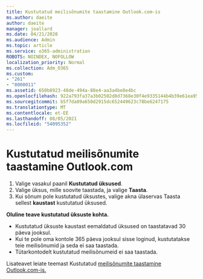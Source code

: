 ```yaml
---
title: Kustutatud meilisõnumite taastamine Outlook.com-is
ms.author: daeite
author: daeite
manager: joallard
ms.date: 04/21/2020
ms.audience: Admin
ms.topic: article
ms.service: o365-administration
ROBOTS: NOINDEX, NOFOLLOW
localization_priority: Normal
ms.collection: Adm_O365
ms.custom:
- "261"
- "8000011"
ms.assetid: 650b8923-48de-494a-88e4-aa3a4be8e4bc
ms.openlocfilehash: 922a793fa37a3b02502d8d7368e30f4e9335144b4b39e61ea956ea708cebf07f
ms.sourcegitcommit: b5f7da89a650d2915dc652449623c78be6247175
ms.translationtype: MT
ms.contentlocale: et-EE
ms.lasthandoff: 08/05/2021
ms.locfileid: "54095352"
---
```

# <a name="recover-deleted-email-outlookcom"></a>Kustutatud meilisõnumite taastamine Outlook.com

1. Valige vasakul paanil **Kustutatud üksused**.
2. Valige üksus, mille soovite taastada, ja valige **Taasta**.
3. Kui sõnum pole kustutatud üksustes, valige akna ülaservas Taasta sellest **kaustast** kustutatud üksused.

 **Oluline teave kustutatud üksuste kohta.**
  
- Kustutatud üksuste kaustast eemaldatud üksused on taastatavad 30 päeva jooksul.
- Kui te pole oma kontole 365 päeva jooksul sisse loginud, kustutatakse teie meilisõnumid ja seda ei saa taastada.
- Tütarkontodelt kustutatud meilisõnumeid ei saa taastada.

Lisateavet leiate teemast Kustutatud [meilisõnumite taastamine Outlook.com-is.](https://support.office.com/article/cf06ab1b-ae0b-418c-a4d9-4e895f83ed50?wt.mc_id=Office_Outlook_com_Alchemy)